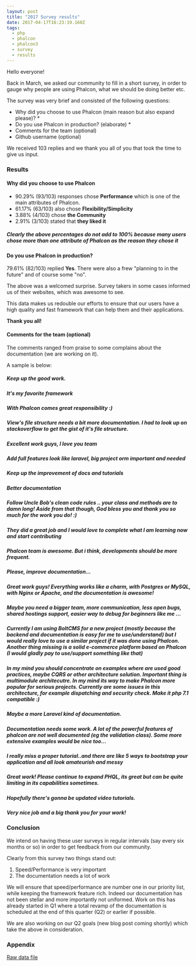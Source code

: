 ```yaml
---
layout: post
title: "2017 Survey results"
date: 2017-04-17T16:23:19.160Z
tags: 
  - php
  - phalcon
  - phalcon3
  - survey
  - results
---
```


Hello everyone!

Back in March, we asked our community to fill in a short survey, in order to gauge why people are using Phalcon, what we should be doing better etc.

The survey was very brief and consisted of the following questions:

<!--more-->
* Why did you choose to use Phalcon (main reason but also expand please)? *
* Do you use Phalcon in production? (elaborate) *
* Comments for the team (optional)
* Github username (optional)

We received 103 replies and we thank you all of you that took the time to give us input.

### Results
#### Why did you choose to use Phalcon
* 90.29% (93/103) responses chose **Performance** which is one of the main attributes of Phalcon.
* 61.17% (63/103) also chose **Flexibility/Simplicity**
* 3.88% (4/103) chose **the Community**
* 2.91% (3/103) stated that **they liked it**

<h5 class="alert alert-info">
Clearly the above percentages do not add to 100% because many users chose more than one attribute of Phalcon as the reason they chose it
</h5>

#### Do you use Phalcon in production?
79.61% (82/103) replied **Yes**. There were also a frew "planning to in the future" and of course some "no".

The above was a welcomed surprise. Survey takers in some cases informed us of their websites, which was awesome to see. 

This data makes us redouble our efforts to ensure that our users have a high quality and fast framework that can help them and their applications.

**Thank you all!**

#### Comments for the team (optional)
The comments ranged from praise to some complains about the documentation (we are working on it).

A sample is below:

<h5 class="alert alert-info">Keep up the good work. </h5> 
<h5 class="alert alert-info">It's my favorite framework </h5>
<h5 class="alert alert-info">With Phalcon comes great responsibility :) </h5>
<h5 class="alert alert-info">View's file structure needs a bit more documentation. I had to look up on stackoverflow to get the gist of it's file structure. </h5>
<h5 class="alert alert-info">Excellent work guys, I love you team </h5>
<h5 class="alert alert-info">Add full features look like laravel, big project orm important and needed </h5>
<h5 class="alert alert-info">Keep up the improvement of docs and tutorials </h5>
<h5 class="alert alert-info">Better documentation </h5>
<h5 class="alert alert-info">Follow Uncle Bob's clean code rules .. your class and methods are to damn long!  Aside from that though, God bless you and thank you so much for the work you do! :) </h5>
<h5 class="alert alert-info">They did a great job and I would love to complete what I am learning now and start contributing </h5>
<h5 class="alert alert-info">Phalcon team is awesome. But i think, developments should be more frequent. </h5>
<h5 class="alert alert-info">Please, improve documentation... </h5> 
<h5 class="alert alert-info">Great work guys! Everything works like a charm, with Postgres or MySQL, with Nginx or Apache, and the documentation is awesome! </h5>
<h5 class="alert alert-info">Maybe you need a bigger team, more communication, less open bugs, shared hostings support, easier way to debug for beginners like me ... </h5>
<h5 class="alert alert-info">Currently I am using BoltCMS for a new project (mostly because the backend and documentation is easy for me to use/understand) but I would really love to use a similar project if it was done using Phalcon. Another thing missing is a solid e-commerce platform based on Phalcon (I would gladly pay to use/support something like that) </h5>
<h5 class="alert alert-info">In my mind you should concentrate on examples where are used good practices, maybe CQRS or other architecture solution. Important thing is multimodule architecutre. In my mind its way to make Phalcon more popular for serious projects. Currently are some issues in this architecture, for example dispatching and security check. Make it php 7.1 compatible :) </h5>
<h5 class="alert alert-info">Maybe a more Laravel kind of documentation. </h5>
<h5 class="alert alert-info">Documentation needs some work. A lot of the powerful features of phalcon are not well documented (eg the validation class). Some more extensive examples would be nice too... </h5>
<h5 class="alert alert-info">I really miss a proper tutorial..and there are like 5 ways to bootstrap your application and all look amateurish and messy </h5>
<h5 class="alert alert-info">Great work! Please continue to expand PHQL, its great but can be quite limiting in its capabilities sometimes. </h5> 
<h5 class="alert alert-info">Hopefully there's gonna be updated video tutorials. </h5> 
<h5 class="alert alert-info">Very nice job and a big thank you for your work! </h5>

### Conclusion
We intend on having these user surveys in regular intervals (say every six months or so) in order to get feedback from our community.

Clearly from this survey two things stand out:
1. Speed/Performance is very important
2. The documentation needs a lot of work

We will ensure that speed/performance are number one in our priority list, while keeping the framework feature rich. Indeed our documentation has not been stellar and more importantly not uniformed. Work on this has already started in Q1 where a total revamp of the documentation is scheduled at the end of this quarter (Q2) or earlier if possible.

We are also working on our Q2 goals (new blog post coming shortly) which take the above in consideration.

### Appendix

[Raw data file](/assets/files/2017-04-17-2017-survey-responses.csv)